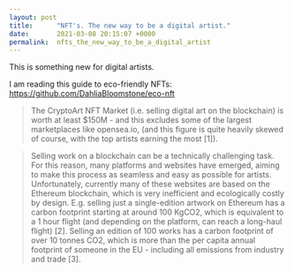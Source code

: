 ```yaml
---
layout: post
title:      "NFT's. The new way to be a digital artist."
date:       2021-03-08 20:15:07 +0000
permalink:  nfts_the_new_way_to_be_a_digital_artist
---
```



This is something new for digital artists. 

I am reading this guide to eco-friendly NFTs: https://github.com/DahliaBloomstone/eco-nft

> The CryptoArt NFT Market (i.e. selling digital art on the blockchain) is worth at least $150M - and this excludes some of the largest marketplaces like opensea.io, (and this figure is quite heavily skewed of course, with the top artists earning the most [1]).

> Selling work on a blockchain can be a technically challenging task. For this reason, many platforms and websites have emerged, aiming to make this process as seamless and easy as possible for artists. Unfortunately, currently many of these websites are based on the Ethereum blockchain, which is very inefficient and ecologically costly by design. E.g. selling just a single-edition artwork on Ethereum has a carbon footprint starting at around 100 KgCO2, which is equivalent to a 1 hour flight (and depending on the platform, can reach a long-haul flight) [2]. Selling an edition of 100 works has a carbon footprint of over 10 tonnes CO2, which is more than the per capita annual footprint of someone in the EU - including all emissions from industry and trade [3]. 


